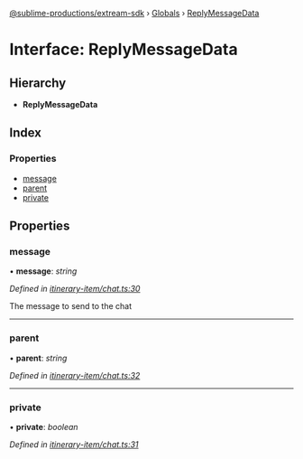 [@sublime-productions/extream-sdk](../README.md) › [Globals](../globals.md) › [ReplyMessageData](replymessagedata.md)

# Interface: ReplyMessageData

## Hierarchy

* **ReplyMessageData**

## Index

### Properties

* [message](replymessagedata.md#message)
* [parent](replymessagedata.md#parent)
* [private](replymessagedata.md#private)

## Properties

###  message

• **message**: *string*

*Defined in [itinerary-item/chat.ts:30](https://github.com/Extream-SaaS/ex-sdk/blob/d44c660/src/itinerary-item/chat.ts#L30)*

The message to send to the chat

___

###  parent

• **parent**: *string*

*Defined in [itinerary-item/chat.ts:32](https://github.com/Extream-SaaS/ex-sdk/blob/d44c660/src/itinerary-item/chat.ts#L32)*

___

###  private

• **private**: *boolean*

*Defined in [itinerary-item/chat.ts:31](https://github.com/Extream-SaaS/ex-sdk/blob/d44c660/src/itinerary-item/chat.ts#L31)*
